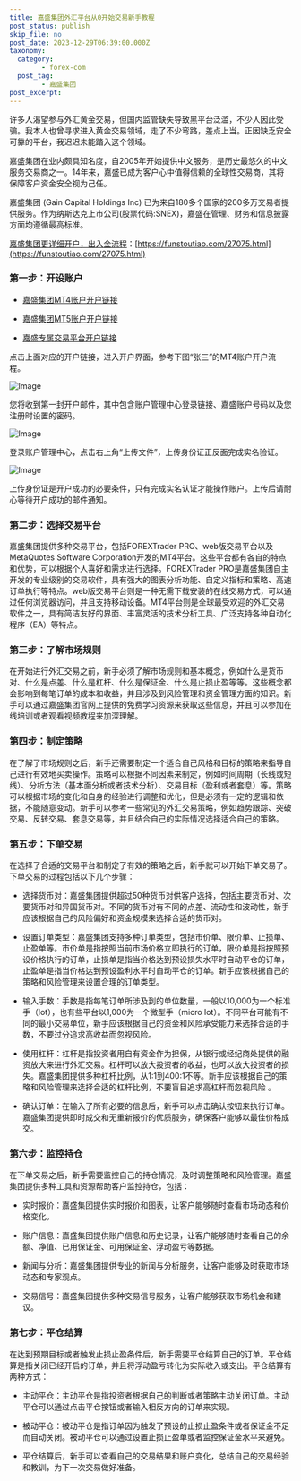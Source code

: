 ```yaml
---
title: 嘉盛集团外汇平台从0开始交易新手教程
post_status: publish
skip_file: no
post_date: 2023-12-29T06:39:00.000Z
taxonomy:
  category:
        - forex-com
  post_tag:
        - 嘉盛集团
post_excerpt: 
---
```

许多人渴望参与外汇黄金交易，但国内监管缺失导致黑平台泛滥，不少人因此受骗。我本人也曾寻求进入黄金交易领域，走了不少弯路，差点上当。正因缺乏安全可靠的平台，我迟迟未能踏入这个领域。

嘉盛集团在业内颇具知名度，自2005年开始提供中文服务，是历史最悠久的中文服务交易商之一。14年来，嘉盛已成为客户心中值得信赖的全球性交易商，其将保障客户资金安全视为己任。

嘉盛集团 (Gain Capital Holdings Inc) 已为来自180多个国家的200多万交易者提供服务。作为纳斯达克上市公司(股票代码:SNEX)，嘉盛在管理、财务和信息披露方面均遵循最高标准。

[嘉盛集团更详细开户，出入金流程](https://funstoutiao.com/27075.html)：[https://funstoutiao.com/27075.html](https://funstoutiao.com/27075.html)

### 第一步：开设账户

* [嘉盛集团MT4账户开户链接](https://s.ssgg.net/jsmt4)

* [嘉盛集团MT5账户开户链接](https://s.ssgg.net/jsmt5)

* [嘉盛专属交易平台开户链接](https://s.ssgg.net/js)

点击上面对应的开户链接，进入开户界面，参考下图“张三”的MT4账户开户流程。

![Image](https://prod-files-secure.s3.us-west-2.amazonaws.com/39ed1227-6d7d-4570-be36-9ccd4a2c4241/7a167aea-686b-400d-af59-4e18eb607a40/640.png?X-Amz-Algorithm=AWS4-HMAC-SHA256&X-Amz-Content-Sha256=UNSIGNED-PAYLOAD&X-Amz-Credential=ASIAZI2LB466WFRWPIRC%2F20250404%2Fus-west-2%2Fs3%2Faws4_request&X-Amz-Date=20250404T161308Z&X-Amz-Expires=3600&X-Amz-Security-Token=IQoJb3JpZ2luX2VjEKD%2F%2F%2F%2F%2F%2F%2F%2F%2F%2FwEaCXVzLXdlc3QtMiJIMEYCIQCl1hPbw9Tpx8UnDw%2B%2Bh%2ByPnwW0wVg%2FTFdtNm8QHp%2BxHAIhAK5RTs%2BdeXkJv2zH6QZ15oBdKnhStqjSXreaRPvNTNspKv8DCBkQABoMNjM3NDIzMTgzODA1IgwfP8O1qM941zZTYXYq3AN1gIyHgBiwSWMjde1IT81dx4SLFxVVaKnN4Dx4S2cIfmmF7RzXFrsHGstsqMAb%2FlYC%2Fl1z5YCnZKJ%2BFrZulUKEZxIO2rdH%2BIUH0p0KokRPhw7Na2UTeQ636j7grEeyj8wQ3hPmwdKCWPvqzditHfl8UWmC9boP3hndcJzcbiKrRrI5T%2BKKXS5hO%2FbNgESCcZJ6EVtPoGT1kXIlJ25Shh3kzH78PLeQpBn3MBGdVPAW15F9FtiAGQ5dPhHEDUVuKRSA2FBtsj0tkiw0UJJXngW%2F2oqNcjmZFivwo0Yq9Tw6PBhr5QZatHSpfqtzsPUEQEb1nLyz2L5fJoxe3CvSNV10Tv9XAI6UE9ZalgW3%2F6Rn1iq11FfOCvHKPE%2Bks2PNuV1hdIzq0xpakbPVSiUVvJqcoxdd6Qu6jC6sx8xoZa9SpW8XhmCScX6y1HxiKmy0SSO9qvHy0grr2t3GmqDCI0QUMFoqzMngPodHQDCCCf2k5ddWuJyhqbKv8M0t2SF0sx5PON5UNzTYNznUxhRTBsTciHzMhlOsvDG1%2B7Au%2B%2F68pJfKlhcPxOON3EfXbCMkr7llCI5%2BsxufWmgCop9qSWJIXYcf2U8fou78E2wPn7kdyZh7LNXCB7zYnWytWjD7gcC%2FBjqkAYFj6Z%2FBq2eKUaEyIgF%2Fq4qVr2bVlkSbu3n7nx3tHaA2WWgz4%2BLknaqP%2F4pQCHyjeJJGApxJh%2FSve2xNvrM4mrI47zh1ygRJNS8kujFpi5n%2FSElHcG%2BnlbTj8454tSTn8CHidLc0%2FhtMbrEacd0H2C1ZCpb4kQcMoMSJpFm%2BLkhtFgHtNldVLnEA2G8whGcymWIPpGhXKdJpBQxjB%2Fl%2F%2BiC62fpm&X-Amz-Signature=5f836bbe9756662d3d7bd0e5d3597b9b28b39179ed57ebfd562b9905de44f6d5&X-Amz-SignedHeaders=host&x-id=GetObject)

您将收到第一封开户邮件，其中包含账户管理中心登录链接、嘉盛账户号码以及您注册时设置的密码。

![Image](https://prod-files-secure.s3.us-west-2.amazonaws.com/39ed1227-6d7d-4570-be36-9ccd4a2c4241/eaa1c6b3-2877-4284-a0e1-530e222c27fb/image.png?X-Amz-Algorithm=AWS4-HMAC-SHA256&X-Amz-Content-Sha256=UNSIGNED-PAYLOAD&X-Amz-Credential=ASIAZI2LB466WFRWPIRC%2F20250404%2Fus-west-2%2Fs3%2Faws4_request&X-Amz-Date=20250404T161308Z&X-Amz-Expires=3600&X-Amz-Security-Token=IQoJb3JpZ2luX2VjEKD%2F%2F%2F%2F%2F%2F%2F%2F%2F%2FwEaCXVzLXdlc3QtMiJIMEYCIQCl1hPbw9Tpx8UnDw%2B%2Bh%2ByPnwW0wVg%2FTFdtNm8QHp%2BxHAIhAK5RTs%2BdeXkJv2zH6QZ15oBdKnhStqjSXreaRPvNTNspKv8DCBkQABoMNjM3NDIzMTgzODA1IgwfP8O1qM941zZTYXYq3AN1gIyHgBiwSWMjde1IT81dx4SLFxVVaKnN4Dx4S2cIfmmF7RzXFrsHGstsqMAb%2FlYC%2Fl1z5YCnZKJ%2BFrZulUKEZxIO2rdH%2BIUH0p0KokRPhw7Na2UTeQ636j7grEeyj8wQ3hPmwdKCWPvqzditHfl8UWmC9boP3hndcJzcbiKrRrI5T%2BKKXS5hO%2FbNgESCcZJ6EVtPoGT1kXIlJ25Shh3kzH78PLeQpBn3MBGdVPAW15F9FtiAGQ5dPhHEDUVuKRSA2FBtsj0tkiw0UJJXngW%2F2oqNcjmZFivwo0Yq9Tw6PBhr5QZatHSpfqtzsPUEQEb1nLyz2L5fJoxe3CvSNV10Tv9XAI6UE9ZalgW3%2F6Rn1iq11FfOCvHKPE%2Bks2PNuV1hdIzq0xpakbPVSiUVvJqcoxdd6Qu6jC6sx8xoZa9SpW8XhmCScX6y1HxiKmy0SSO9qvHy0grr2t3GmqDCI0QUMFoqzMngPodHQDCCCf2k5ddWuJyhqbKv8M0t2SF0sx5PON5UNzTYNznUxhRTBsTciHzMhlOsvDG1%2B7Au%2B%2F68pJfKlhcPxOON3EfXbCMkr7llCI5%2BsxufWmgCop9qSWJIXYcf2U8fou78E2wPn7kdyZh7LNXCB7zYnWytWjD7gcC%2FBjqkAYFj6Z%2FBq2eKUaEyIgF%2Fq4qVr2bVlkSbu3n7nx3tHaA2WWgz4%2BLknaqP%2F4pQCHyjeJJGApxJh%2FSve2xNvrM4mrI47zh1ygRJNS8kujFpi5n%2FSElHcG%2BnlbTj8454tSTn8CHidLc0%2FhtMbrEacd0H2C1ZCpb4kQcMoMSJpFm%2BLkhtFgHtNldVLnEA2G8whGcymWIPpGhXKdJpBQxjB%2Fl%2F%2BiC62fpm&X-Amz-Signature=bbe032b2204b27a68cc445af4cad0a2bab8cf575b3a6a3ce88b4bf9a5999aff2&X-Amz-SignedHeaders=host&x-id=GetObject)

登录账户管理中心，点击右上角“上传文件”，上传身份证正反面完成实名验证。

![Image](https://prod-files-secure.s3.us-west-2.amazonaws.com/39ed1227-6d7d-4570-be36-9ccd4a2c4241/54090639-09fc-46b4-a135-e0289f707147/image.png?X-Amz-Algorithm=AWS4-HMAC-SHA256&X-Amz-Content-Sha256=UNSIGNED-PAYLOAD&X-Amz-Credential=ASIAZI2LB466WFRWPIRC%2F20250404%2Fus-west-2%2Fs3%2Faws4_request&X-Amz-Date=20250404T161308Z&X-Amz-Expires=3600&X-Amz-Security-Token=IQoJb3JpZ2luX2VjEKD%2F%2F%2F%2F%2F%2F%2F%2F%2F%2FwEaCXVzLXdlc3QtMiJIMEYCIQCl1hPbw9Tpx8UnDw%2B%2Bh%2ByPnwW0wVg%2FTFdtNm8QHp%2BxHAIhAK5RTs%2BdeXkJv2zH6QZ15oBdKnhStqjSXreaRPvNTNspKv8DCBkQABoMNjM3NDIzMTgzODA1IgwfP8O1qM941zZTYXYq3AN1gIyHgBiwSWMjde1IT81dx4SLFxVVaKnN4Dx4S2cIfmmF7RzXFrsHGstsqMAb%2FlYC%2Fl1z5YCnZKJ%2BFrZulUKEZxIO2rdH%2BIUH0p0KokRPhw7Na2UTeQ636j7grEeyj8wQ3hPmwdKCWPvqzditHfl8UWmC9boP3hndcJzcbiKrRrI5T%2BKKXS5hO%2FbNgESCcZJ6EVtPoGT1kXIlJ25Shh3kzH78PLeQpBn3MBGdVPAW15F9FtiAGQ5dPhHEDUVuKRSA2FBtsj0tkiw0UJJXngW%2F2oqNcjmZFivwo0Yq9Tw6PBhr5QZatHSpfqtzsPUEQEb1nLyz2L5fJoxe3CvSNV10Tv9XAI6UE9ZalgW3%2F6Rn1iq11FfOCvHKPE%2Bks2PNuV1hdIzq0xpakbPVSiUVvJqcoxdd6Qu6jC6sx8xoZa9SpW8XhmCScX6y1HxiKmy0SSO9qvHy0grr2t3GmqDCI0QUMFoqzMngPodHQDCCCf2k5ddWuJyhqbKv8M0t2SF0sx5PON5UNzTYNznUxhRTBsTciHzMhlOsvDG1%2B7Au%2B%2F68pJfKlhcPxOON3EfXbCMkr7llCI5%2BsxufWmgCop9qSWJIXYcf2U8fou78E2wPn7kdyZh7LNXCB7zYnWytWjD7gcC%2FBjqkAYFj6Z%2FBq2eKUaEyIgF%2Fq4qVr2bVlkSbu3n7nx3tHaA2WWgz4%2BLknaqP%2F4pQCHyjeJJGApxJh%2FSve2xNvrM4mrI47zh1ygRJNS8kujFpi5n%2FSElHcG%2BnlbTj8454tSTn8CHidLc0%2FhtMbrEacd0H2C1ZCpb4kQcMoMSJpFm%2BLkhtFgHtNldVLnEA2G8whGcymWIPpGhXKdJpBQxjB%2Fl%2F%2BiC62fpm&X-Amz-Signature=f70652393f5e0e7c480f0b12c046ac68c13c2c9fbfa38636ee6cdc8d837c0414&X-Amz-SignedHeaders=host&x-id=GetObject)

上传身份证是开户成功的必要条件，只有完成实名认证才能操作账户。上传后请耐心等待开户成功的邮件通知。

### 第二步：选择交易平台

嘉盛集团提供多种交易平台，包括FOREXTrader PRO、web版交易平台以及MetaQuotes Software Corporation开发的MT4平台。这些平台都有各自的特点和优势，可以根据个人喜好和需求进行选择。FOREXTrader PRO是嘉盛集团自主开发的专业级别的交易软件，具有强大的图表分析功能、自定义指标和策略、高速订单执行等特点。web版交易平台则是一种无需下载安装的在线交易方式，可以通过任何浏览器访问，并且支持移动设备。MT4平台则是全球最受欢迎的外汇交易软件之一，具有简洁友好的界面、丰富灵活的技术分析工具、广泛支持各种自动化程序（EA）等特点。

### 第三步：了解市场规则

在开始进行外汇交易之前，新手必须了解市场规则和基本概念，例如什么是货币对、什么是点差、什么是杠杆、什么是保证金、什么是止损止盈等等。这些概念都会影响到每笔订单的成本和收益，并且涉及到风险管理和资金管理方面的知识。新手可以通过嘉盛集团官网上提供的免费学习资源来获取这些信息，并且可以参加在线培训或者观看视频教程来加深理解。

### 第四步：制定策略

在了解了市场规则之后，新手还需要制定一个适合自己风格和目标的策略来指导自己进行有效地买卖操作。策略可以根据不同因素来制定，例如时间周期（长线或短线）、分析方法（基本面分析或者技术分析）、交易目标（盈利或者套息）等。策略可以根据市场的变化和自身的经验进行调整和优化，但是必须有一定的逻辑和依据，不能随意变动。新手可以参考一些常见的外汇交易策略，例如趋势跟踪、突破交易、反转交易、套息交易等，并且结合自己的实际情况选择适合自己的策略。

### 第五步：下单交易

在选择了合适的交易平台和制定了有效的策略之后，新手就可以开始下单交易了。下单交易的过程包括以下几个步骤：

* 选择货币对：嘉盛集团提供超过50种货币对供客户选择，包括主要货币对、次要货币对和异国货币对。不同的货币对有不同的点差、流动性和波动性，新手应该根据自己的风险偏好和资金规模来选择合适的货币对。

* 设置订单类型：嘉盛集团支持多种订单类型，包括市价单、限价单、止损单、止盈单等。市价单是指按照当前市场价格立即执行的订单，限价单是指按照预设价格执行的订单，止损单是指当价格达到预设损失水平时自动平仓的订单，止盈单是指当价格达到预设盈利水平时自动平仓的订单。新手应该根据自己的策略和风险管理来设置合理的订单类型。

* 输入手数：手数是指每笔订单所涉及到的单位数量，一般以10,000为一个标准手（lot），也有些平台以1,000为一个微型手（micro lot）。不同平台可能有不同的最小交易单位，新手应该根据自己的资金和风险承受能力来选择合适的手数，不要过分追求高收益而忽视风险。

* 使用杠杆：杠杆是指投资者用自有资金作为担保，从银行或经纪商处提供的融资放大来进行外汇交易。杠杆可以放大投资者的收益，也可以放大投资者的损失。嘉盛集团提供多种杠杆比例，从1:1到400:1不等。新手应该根据自己的策略和风险管理来选择合适的杠杆比例，不要盲目追求高杠杆而忽视风险 。

* 确认订单：在输入了所有必要的信息后，新手可以点击确认按钮来执行订单。嘉盛集团提供即时成交和无重新报价的优质服务，确保客户能够以最佳价格成交。

### 第六步：监控持仓

在下单交易之后，新手需要监控自己的持仓情况，及时调整策略和风险管理。嘉盛集团提供多种工具和资源帮助客户监控持仓，包括：

* 实时报价：嘉盛集团提供实时报价和图表，让客户能够随时查看市场动态和价格变化。

* 账户信息：嘉盛集团提供账户信息和历史记录，让客户能够随时查看自己的余额、净值、已用保证金、可用保证金、浮动盈亏等数据。

* 新闻与分析：嘉盛集团提供专业的新闻与分析服务，让客户能够及时获取市场动态和专家观点。

* 交易信号：嘉盛集团提供多种交易信号服务，让客户能够获取市场机会和建议。

### 第七步：平仓结算

在达到预期目标或者触发止损止盈条件后，新手需要平仓结算自己的订单。平仓结算是指关闭已经开启的订单，并且将浮动盈亏转化为实际收入或支出。平仓结算有两种方式：

* 主动平仓：主动平仓是指投资者根据自己的判断或者策略主动关闭订单。主动平仓可以通过点击平仓按钮或者输入相反方向的订单来实现。

* 被动平仓：被动平仓是指订单因为触发了预设的止损止盈条件或者保证金不足而自动关闭。被动平仓可以通过设置止损止盈单或者监控保证金水平来避免。

* 平仓结算后，新手可以查看自己的交易结果和账户变化，总结自己的交易经验和教训，为下一次交易做好准备。